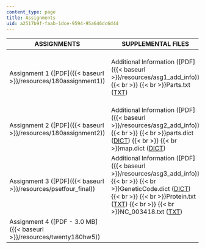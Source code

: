 ```yaml
---
content_type: page
title: Assignments
uid: a2517b9f-faab-1dce-9594-95a646dc6d4d
---
```


| ASSIGNMENTS | SUPPLEMENTAL FILES | SOLUTIONS |
| --- | --- | --- |
| Assignment 1 ([PDF]({{< baseurl >}}/resources/180assignment1)) | Additional Information ([PDF]({{< baseurl >}}/resources/asg1_add_info))  {{< br >}}  {{< br >}}Parts.txt ([TXT](./resolveuid/729c7af14767d9b351cca3d416502f1e)) | Solutions and Comments ([PDF]({{< baseurl >}}/resources/asg1_sol_comts))  {{< br >}}  {{< br >}}Code (Q1q2code.txt) ([TXT](./resolveuid/a48faf6c7685ce39a26ada6ba566f258))  {{< br >}}  {{< br >}}Test file (Q1tester.txt) ([TXT](./resolveuid/47afc4e7167be3cdf95da50fa521c86e)) |
| Assignment 2 ([PDF]({{< baseurl >}}/resources/180assignment2)) | Additional Information ([PDF]({{< baseurl >}}/resources/asg2_add_info))  {{< br >}}  {{< br >}}parts.dict ([DICT](./resolveuid/7fa011444f24e0570f7160a9e34f3a66))  {{< br >}}  {{< br >}}map.dict ([DICT](./resolveuid/fcb7b9e11a370d79eaf33177167bf2c7)) | Code (Pset2code.txt) ([TXT](./resolveuid/b904a3f6fba791d7661cb2a34c8e29b3)) |
| Assignment 3 ([PDF]({{< baseurl >}}/resources/psetfour_final)) | Additional Information ([PDF]({{< baseurl >}}/resources/asg3_add_info))  {{< br >}}  {{< br >}}GeneticCode.dict ([DICT](./resolveuid/6ea9b2b7ad5a4da57ff0495125eb900e))  {{< br >}}  {{< br >}}Protein.txt ([TXT](./resolveuid/09d9efde7472cd1ffbbe67cf524eeb39))  {{< br >}}  {{< br >}}NC\_003418.txt ([TXT](./resolveuid/1f6f1302295b825e27f9a819a44035e2)) | Solutions ([PDF]({{< baseurl >}}/resources/asg3_solution))  {{< br >}}  {{< br >}}Code (Spencers\_4.txt) ([TXT](./resolveuid/105606015671acc8a899bc05982df314)) |
| Assignment 4 ([PDF - 3.0 MB]({{< baseurl >}}/resources/twenty180hw5)) | &nbsp; |